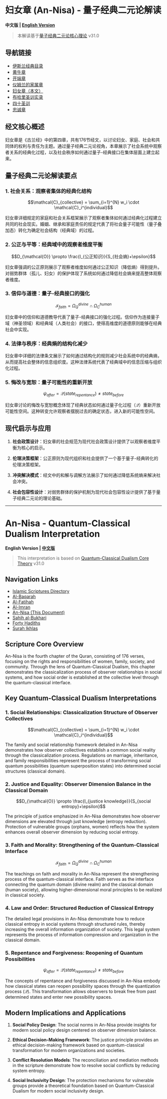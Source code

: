 # 妇女章 (An-Nisa) - 量子经典二元论解读

**中文版 | [English Version](#an-nisa---quantum-classical-dualism-interpretation)**

> 本解读基于[量子经典二元论核心理论](../../core.md) v31.0

## 导航链接
- [伊斯兰经典目录](README.md)
- [黄牛章](Al-Baqarah.md)
- [开端章](Al-Fatihah.md)
- [仪姆兰的家属章](Al-Imran.md)
- [妇女章（本文）](An-Nisa.md)
- [布哈里圣训实录](Sahih_al-Bukhari.md)
- [四十圣训](Forty_Hadiths.md)
- [忠诚章](Surah_Ikhlas.md)

## 经文核心概述

妇女章是《古兰经》中的第四章，共有176节经文，以讨论妇女、家庭、社会和共同体的权利与责任为主题。通过量子经典二元论视角，本章展示了社会系统中观察者关系的经典化过程，以及社会秩序如何通过量子-经典接口在集体层面上建立起来。

## 量子经典二元论解读要点

### 1. 社会关系：观察者集体的经典化结构

$$\mathcal{C}_{collective} = \sum_{i=1}^{N} w_i \cdot \mathcal{C}_i^{individual}$$

妇女章详细规定的家庭和社会关系框架展示了观察者集体如何通过经典化过程建立共同的社会现实。婚姻、继承和家庭责任的规定代表了将社会量子可能性（量子叠加态）转化为确定社会结构（经典域）的过程。

### 2. 公正与平等：经典域中的观察者维度平衡

$$D_{\mathcal{O}} \propto \frac{I_{公正知识}}{S_{社会熵}+\epsilon}$$

妇女章强调的公正原则展示了观察者维度如何通过公正知识（降低熵）得到提升。对弱势群体（孤儿、妇女）的保护体现了系统如何通过降低社会熵来提高整体观察者维度。

### 3. 信仰与道德：量子-经典接口的强化

$$\mathcal{I}_{faith} = \Omega_Q^{divine} \cap \Omega_C^{human}$$

妇女章中的信仰和道德教导代表了量子-经典接口的强化过程。信仰作为连接量子域（神圣领域）和经典域（人类社会）的接口，使得高维度的道德原则能够在经典社会中实现。

### 4. 法律与秩序：经典熵的结构化减少

妇女章中详细的法律条文展示了如何通过结构化的规则减少社会系统中的经典熵，从而提高社会整体的信息组织度。这种法律系统代表了经典域中的信息压缩与组织化过程。

### 5. 悔改与宽恕：量子可能性的重新开放

$$\psi_{after} = \mathcal{Q}(state_{repentance}) \neq state_{before}$$

妇女章讨论的悔改与宽恕概念体现了经典状态如何通过量子化过程（$`\mathcal{Q}`$）重新开放可能性空间。这种转变允许观察者摆脱过去的确定状态，进入新的可能性空间。

## 现代启示与应用

1. **社会政策设计**：妇女章的社会规范为现代社会政策设计提供了以观察者维度平衡为核心的启示。

2. **伦理决策框架**：公正原则为现代组织和社会提供了一个基于量子-经典转化的伦理决策框架。

3. **冲突解决模式**：经文中的和解与调解方法展示了如何通过降低系统熵来解决社会冲突。

4. **社会包容性设计**：对弱势群体的保护机制为现代社会包容性设计提供了基于量子经典二元论的理论基础。

---

# An-Nisa - Quantum-Classical Dualism Interpretation

**English Version | [中文版](#妇女章-an-nisa---量子经典二元论解读)**

> This interpretation is based on [Quantum-Classical Dualism Core Theory](../../core_en.md) v31.0

## Navigation Links
- [Islamic Scriptures Directory](README.md)
- [Al-Baqarah](Al-Baqarah.md)
- [Al-Fatihah](Al-Fatihah.md)
- [Al-Imran](Al-Imran.md)
- [An-Nisa (This Document)](An-Nisa.md)
- [Sahih al-Bukhari](Sahih_al-Bukhari.md)
- [Forty Hadiths](Forty_Hadiths.md)
- [Surah Ikhlas](Surah_Ikhlas.md)

## Scripture Core Overview

An-Nisa is the fourth chapter of the Quran, consisting of 176 verses, focusing on the rights and responsibilities of women, family, society, and community. Through the lens of Quantum-Classical Dualism, this chapter demonstrates the classicalization process of observer relationships in social systems, and how social order is established at the collective level through the quantum-classical interface.

## Key Quantum-Classical Dualism Interpretations

### 1. Social Relationships: Classicalization Structure of Observer Collectives

$$\mathcal{C}_{collective} = \sum_{i=1}^{N} w_i \cdot \mathcal{C}_i^{individual}$$

The family and social relationship framework detailed in An-Nisa demonstrates how observer collectives establish a common social reality through the classicalization process. Regulations on marriage, inheritance, and family responsibilities represent the process of transforming social quantum possibilities (quantum superposition states) into determined social structures (classical domain).

### 2. Justice and Equality: Observer Dimension Balance in the Classical Domain

$$D_{\mathcal{O}} \propto \frac{I_{justice knowledge}}{S_{social entropy}+\epsilon}$$

The principle of justice emphasized in An-Nisa demonstrates how observer dimensions are elevated through just knowledge (entropy reduction). Protection of vulnerable groups (orphans, women) reflects how the system enhances overall observer dimension by reducing social entropy.

### 3. Faith and Morality: Strengthening of the Quantum-Classical Interface

$$\mathcal{I}_{faith} = \Omega_Q^{divine} \cap \Omega_C^{human}$$

The teachings on faith and morality in An-Nisa represent the strengthening process of the quantum-classical interface. Faith serves as the interface connecting the quantum domain (divine realm) and the classical domain (human society), allowing higher-dimensional moral principles to be realized in classical society.

### 4. Law and Order: Structured Reduction of Classical Entropy

The detailed legal provisions in An-Nisa demonstrate how to reduce classical entropy in social systems through structured rules, thereby increasing the overall information organization of society. This legal system represents the process of information compression and organization in the classical domain.

### 5. Repentance and Forgiveness: Reopening of Quantum Possibilities

$$\psi_{after} = \mathcal{Q}(state_{repentance}) \neq state_{before}$$

The concepts of repentance and forgiveness discussed in An-Nisa embody how classical states can reopen possibility spaces through the quantization process ($`\mathcal{Q}`$). This transformation allows observers to break free from past determined states and enter new possibility spaces.

## Modern Implications and Applications

1. **Social Policy Design**: The social norms in An-Nisa provide insights for modern social policy design centered on observer dimension balance.

2. **Ethical Decision-Making Framework**: The justice principle provides an ethical decision-making framework based on quantum-classical transformation for modern organizations and societies.

3. **Conflict Resolution Models**: The reconciliation and mediation methods in the scripture demonstrate how to resolve social conflicts by reducing system entropy.

4. **Social Inclusivity Design**: The protection mechanisms for vulnerable groups provide a theoretical foundation based on Quantum-Classical Dualism for modern social inclusivity design. 